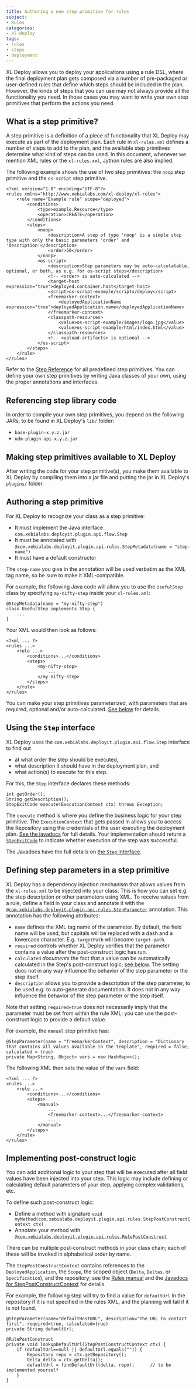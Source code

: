 ```yaml
---
title: Authoring a new step primitive for rules
subject:
- Rules
categories:
- xl-deploy
tags:
- rules
- steps
- deployment
---
```


XL Deploy allows you to deploy your applications using a rule DSL, where the final deployment plan gets composed via a number of pre-packaged or user-defined rules that define which steps should be included in the plan. However, the kinds of steps that you can use may not always provide all the functionality you need. In those cases you may want to write your own step primitives that perform the actions you need.

## What is a step primitive?

A step primitive is a definition of a piece of functionality that XL Deploy may execute as part of the deployment plan. Each rule in `xl-rules.xml` defines a number of steps to add to the plan, and the available step primitives determine what kind of steps can be used. In this document, whenever we mention XML rules or the `xl-rules.xml`, Jython rules are also implied.

The following example shows the use of two step primitives: the `noop` step primitive and the `os-script` step primitive.

    <?xml version="1.0" encoding="UTF-8"?>
    <rules xmlns="http://www.xebialabs.com/xl-deploy/xl-rules">
        <rule name="Example rule" scope="deployed">
            <conditions>
                <type>example.Resource</type>
                <operation>CREATE</operation>
            </conditions>
            <steps>
                <noop>
                    <description>A step of type 'noop' is a simple step type with only the basic parameters 'order' and 'description'</description>
                    <order>50</order>
                </noop>
                <os-script>
                    <description>Step parameters may be auto-calculatable, optional, or both, as e.g. for os-script steps</description>
                    <!-- <order> is auto-calculated -->
                    <target-host expression="true">deployed.container.host</target-host>
                    <script>os-script-example/scripts/deploy</script>
                    <freemarker-context>
                        <deployedApplicationName expression="true">deployedApplication.name</deployedApplicationName>
                    </freemarker-context>
                    <classpath-resources>
                        <value>os-script-example/images/logo.jpg</value>
                        <value>os-script-example/html/index.html</value>
                    </classpath-resources>
                    <!-- <upload-artifacts> is optional -->
                </os-script>
            </steps>
        </rule>
    </rules>

Refer to the [Step Reference](stepreference.html) for all predefined step primitives. You can define your own step primitives by writing Java classes of your own, using the proper annotations and interfaces.

## Referencing step library code

In order to compile your own step primitives, you depend on the following JARs, to be found in XL Deploy's `lib/` folder:

* `base-plugin-x.y.z.jar`
* `udm-plugin-api-x.y.z.jar`

## Making step primitives available to XL Deploy

After writing the code for your step primitive(s), you make them available to XL Deploy by compiling them into a jar file and putting the jar in XL Deploy's `plugins/` folder.

## Authoring a step primitive

For XL Deploy to recognize your class as a step primitive:

* It must implement the Java interface `com.xebialabs.deployit.plugin.api.flow.Step`
* It must be annotated with `@com.xebialabs.deployit.plugin.api.rules.StepMetadata(name = "step-name")`
* It must have a default constructor

The `step-name` you give in the annotation will be used verbatim as the XML tag name, so be sure to make it XML-compatible.
 
For example, the following Java code will allow you to use the `UsefulStep` class by specifying `my-nifty-step` inside your `xl-rules.xml`:

    @StepMetadata(name = "my-nifty-step")
    class UsefulStep implements Step {
        ...
    }

Your XML would then look as follows:

    <?xml ... ?>
    <rules ...>
        <rule ...>
            <conditions>...</conditions>
            <steps>
                <my-nifty-step>
                    ...
                </my-nifty-step>
            </steps>
        </rule>
    </rules>

You can make your step primitives parameterized, with parameters that are required, optional and/or auto-calculated. [See below](#Defining-step-parameters-in-a-step-primitive) for details.
    
## Using the `Step` interface

XL Deploy uses the `com.xebialabs.deployit.plugin.api.flow.Step` interface to find out

* at what order the step should be executed,
* what description it should have in the deployment plan, and
* what action(s) to execute for this step.

For this, the `Step` interface declares these methods:

    int getOrder();
    String getDescription();
    StepExitCode execute(ExecutionContext ctx) throws Exception;

The `execute` method is where you define the business logic for your step primitive. The `ExecutionContext` that gets passed in allows you to access the Repository using the credentials of the user executing the deployment plan. [See the javadocs](javadoc/udm-plugin-api/com/xebialabs/deployit/plugin/api/flow/ExecutionContext.html) for full details. Your implementation should return a [`StepExitCode`](javadoc/udm-plugin-api/com/xebialabs/deployit/plugin/api/flow/StepExitCode.html) to indicate whether execution of the step was successful.

The Javadocs have the full details on [the `Step` interface](javadoc/udm-plugin-api/com/xebialabs/deployit/plugin/api/flow/Step.html).

## Defining step parameters in a step primitive

XL Deploy has a dependency injection mechanism that allows values from the `xl-rules.xml` to be injected into your class. This is how you can set e.g. the step description or other parameters using XML. To receive values from a rule, define a field in your class and annotate it with the [`@com.xebialabs.deployit.plugin.api.rules.StepParameter`](javadocs.html) annotation. This annotation has the following attributes:

* `name` defines the XML tag name of the parameter. By default, the field name will be used, but capitals will be replaced with a dash and a lowercase character. E.g. `targetPath` will become `target-path`.
* `required` controls whether XL Deploy verifies that the parameter contains a value after the post-construct logic has run.
* `calculated` *documents* the fact that a value can be automatically calculated in the Step's post-construct logic; [see below](#implementing-post-construct-logic). The setting does not in any way influence the behavior of the step parameter or the step itself.
* `description` allows you to provide a description of the step parameter, to be used e.g. to auto-generate documentation. It does not in any way influence the behavior of the step parameter or the step itself.

Note that setting `required=true` does not necessarily imply that the parameter must be set from within the rule XML: you can use the post-construct logic to provide a default value.

For example, the `manual` step primitive has:

    @StepParameter(name = "freemarkerContext", description = "Dictionary that contains all values available in the template", required = false, calculated = true)
    private Map<String, Object> vars = new HashMap<>();

The following XML then sets the value of the `vars` field:

    <?xml ... ?>
    <rules ...>
        <rule ...>
            <conditions>...</conditions>
            <steps>
                <manual>
                    ...
                    <freemarker-context>...</freemarker-context>
                    ...
                </manual>
            </steps>
        </rule>
    </rules>

## Implementing post-construct logic

You can add additional logic to your step that will be executed after all field values have been injected into your step. This logic may include defining or calculating default parameters of your step, applying complex validations, etc. 

To define such post-construct logic:

* Define a method with signature `void myMethod(com.xebialabs.deployit.plugin.api.rules.StepPostConstructContext ctx)`
* Annotate your method with [`@com.xebialabs.deployit.plugin.api.rules.RulePostConstruct`](javadoc/udm-plugin-api/com/xebialabs/deployit/plugin/api/rules/RulePostConstruct.html)

There can be multiple post-construct methods in your class chain; each of these will be invoked in alphabetical order by name.

The `StepPostConstructContext` contains references to the `DeployedApplication`, the `Scope`, the scoped object (`Delta`, `Deltas`, or `Specification`), and the repository; see the [Rules manual](rulesmanual.html) and the [Javadocs for StepPostConstructContext](javadoc/udm-plugin-api/com/xebialabs/deployit/plugin/api/flow/StepPostConstructContext.html) for details.

For example, the following step will try to find a value for `defaultUrl` in the repository if it is not specified in the rules XML, and the planning will fail if it is not found.

    @StepParameter(name="defaultHostURL", description="The URL to contact first", required=true, calculated=true)
    private String defaultUrl;

    @RulePostConstruct
    private void lookupDefaultUrl(StepPostConstructContext ctx) {
        if (defaultUrl==null || defaultUrl.equals("")) {
            Repository repo = ctx.getRepository();
            Delta delta = ctx.getDelta();
            defaultUrl = findDefaultUrl(delta, repo);      // to be implemented yourself
        }
    }
